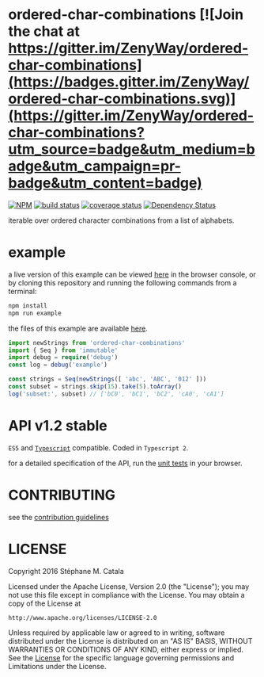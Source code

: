# ordered-char-combinations [![Join the chat at https://gitter.im/ZenyWay/ordered-char-combinations](https://badges.gitter.im/ZenyWay/ordered-char-combinations.svg)](https://gitter.im/ZenyWay/ordered-char-combinations?utm_source=badge&utm_medium=badge&utm_campaign=pr-badge&utm_content=badge)
[![NPM](https://nodei.co/npm/ordered-char-combinations.png?compact=true)](https://nodei.co/npm/ordered-char-combinations/)
[![build status](https://travis-ci.org/ZenyWay/ordered-char-combinations.svg?branch=master)](https://travis-ci.org/ZenyWay/ordered-char-combinations)
[![coverage status](https://coveralls.io/repos/github/ZenyWay/ordered-char-combinations/badge.svg?branch=master)](https://coveralls.io/github/ZenyWay/ordered-char-combinations)
[![Dependency Status](https://gemnasium.com/badges/github.com/ZenyWay/ordered-char-combinations.svg)](https://gemnasium.com/github.com/ZenyWay/ordered-char-combinations)

iterable over ordered character combinations from a list of alphabets.

# <a name="example"></a> example
a live version of this example can be viewed [here](https://cdn.rawgit.com/ZenyWay/ordered-char-combinations/v1.2.0/spec/example/index.html)
in the browser console,
or by cloning this repository and running the following commands from a terminal:
```bash
npm install
npm run example
```
the files of this example are available [here](./spec/example).

```ts
import newStrings from 'ordered-char-combinations'
import { Seq } from 'immutable'
import debug = require('debug')
const log = debug('example')

const strings = Seq(newStrings([ 'abc', 'ABC', '012' ]))
const subset = strings.skip(15).take(5).toArray()
log('subset:', subset) // ['bC0', 'bC1', 'bC2', 'cA0', 'cA1']
```

# <a name="api"></a> API v1.2 stable
`ES5` and [`Typescript`](http://www.typescriptlang.org/) compatible.
Coded in `Typescript 2`.

for a detailed specification of the API,
run the [unit tests](https://cdn.rawgit.com/ZenyWay/ordered-char-combinations/v1.2.0/spec/web/index.html)
in your browser.

# <a name="contributing"></a> CONTRIBUTING
see the [contribution guidelines](./CONTRIBUTING.md)

# <a name="license"></a> LICENSE
Copyright 2016 Stéphane M. Catala

Licensed under the Apache License, Version 2.0 (the "License");
you may not use this file except in compliance with the License.
You may obtain a copy of the License at

    http://www.apache.org/licenses/LICENSE-2.0

Unless required by applicable law or agreed to in writing, software
distributed under the License is distributed on an "AS IS" BASIS,
WITHOUT WARRANTIES OR CONDITIONS OF ANY KIND, either express or implied.
See the [License](./LICENSE) for the specific language governing permissions and
Limitations under the License.
